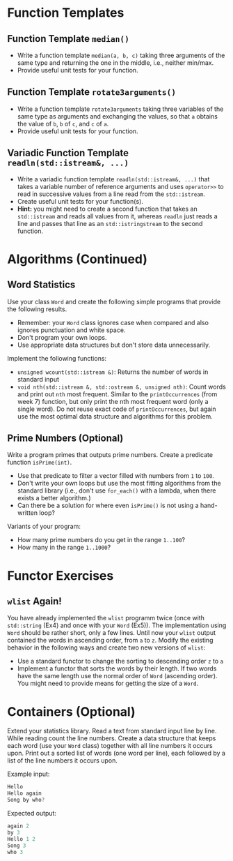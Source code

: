 # Function Templates

## Function Template `median()`

* Write a function template `median(a, b, c)` taking three arguments of the same type and returning the one in the middle, i.e., neither min/max.
* Provide useful unit tests for your function.

## Function Template `rotate3arguments()`

* Write a function template `rotate3arguments` taking three variables of the same type as arguments and exchanging the values, so that `a` obtains the value of `b`, `b` of `c`, and `c` of `a`.
* Provide useful unit tests for your function.

## Variadic Function Template `readln(std::istream&, ...)`

* Write a variadic function template `readln(std::istream&, ...)` that takes a variable number of reference arguments and uses `operator>>` to read in successive values from a line read from the `std::istream`.
* Create useful unit tests for your function(s). 
* **Hint:** you might need to create a second function that takes an `std::istream` and reads all values from it, whereas `readln` just reads a line and passes that line as an `std::istringstream` to the second function.

# Algorithms (Continued)

## Word Statistics

Use your class `Word` and create the following simple programs that provide the following results. 

* Remember: your `Word` class ignores case when compared and also ignores punctuation and white space. 
* Don't program your own loops. 
* Use appropriate data structures but don't store data unnecessarily.

Implement the following functions:

* `unsigned wcount(std::istream &)`: Returns the number of words in standard input
* `void nth(std::istream &, std::ostream &, unsigned nth)`: Count words and print out `nth` most frequent. Similar to the `printOccurrences` (from week 7) function, but only print the nth most frequent word (only a single word). Do not reuse exact code of `printOccurrences`, but again use the most optimal data structure and algorithms for this problem. 


## Prime Numbers (Optional)

Write a program primes that outputs prime numbers. Create a predicate function `isPrime(int)`. 

* Use that predicate to filter a vector filled with numbers from `1` to `100`. 
* Don't write your own loops but use the most fitting algorithms from the standard library (i.e., don't use `for_each()` with a lambda, when there exists a better algorithm.) 
* Can there be a solution for where even `isPrime()` is not using a hand-written loop?

Variants of your program:

* How many prime numbers do you get in the range `1..100`?
* How many in the range `1..1000`?
 


# Functor Exercises

## `wlist` Again!

You have already implemented the `wlist` programm twice (once with `std::string` (Ex4) and once with your `Word` (Ex5)). The implementation using `Word` should be rather short, only a few lines. Until now your `wlist` output contained the words in ascending order, from `a` to `z`. Modify the existing behavior in the following ways and create two new versions of `wlist`:

* Use a standard functor to change the sorting to descending order `z` to `a`
* Implement a functor that sorts the words by their length. If two words have the same length use the normal order of `Word` (ascending order). You might need to provide means for getting the size of a `Word`.


# Containers (Optional)

Extend your statistics library. Read a text from standard input line by line. While reading count the line numbers. Create a data structure that keeps each word (use your `Word` class) together with all line numbers it occurs upon. Print out a sorted list of words (one word per line), each followed by a list of the line numbers it occurs upon.

Example input:
```cpp
Hello
Hello again
Song by who?
```

Expected output:

```cpp
again 2 
by 3 
Hello 1 2 
Song 3 
who 3 
```

